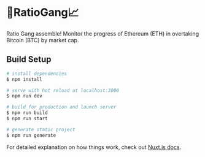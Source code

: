 # 💪RatioGang📈

Ratio Gang assemble! Monitor the progress of Ethereum (ETH) in overtaking Bitcoin (BTC) by market cap.

## Build Setup

```bash
# install dependencies
$ npm install

# serve with hot reload at localhost:3000
$ npm run dev

# build for production and launch server
$ npm run build
$ npm run start

# generate static project
$ npm run generate
```

For detailed explanation on how things work, check out [Nuxt.js docs](https://nuxtjs.org).
